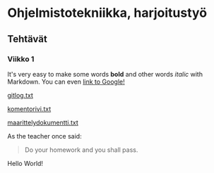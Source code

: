 # Ohjelmistotekniikka, harjoitustyö

## Tehtävät

### Viikko 1

It's very easy to make some words **bold** and other words *italic* with Markdown. You can even [link to Google!](http://google.com)

[gitlog.txt](https://github.com/eevis1/ot-harjoitustyo/blob/master/laskarit/viikko1/gitlog.txt)

[komentorivi.txt](https://github.com/eevis1/ot-harjoitustyo/blob/master/laskarit/viikko1/komentorivi.txt)


[maarittelydokumentti.txt](https://github.com/eevis1/ot-harjoitustyo/blob/master/dokumentaatio/maarittelydokumentti.txt)

As the teacher once said:

> Do your homework
> and you shall pass.


Hello World!
